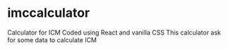 # imccalculator
Calculator for ICM
Coded using React and vanilla CSS
This calculator ask for some data to calculate ICM
